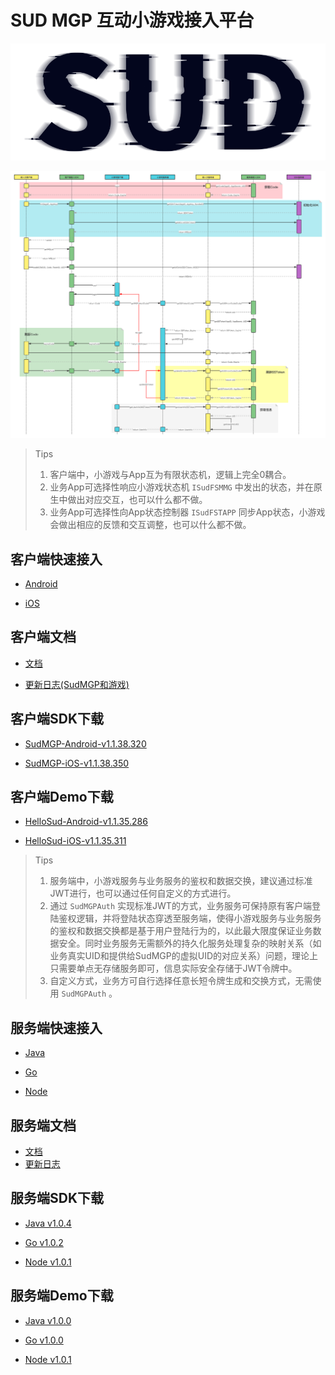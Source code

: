 # SUD MGP 互动小游戏接入平台

![SUD](./Resource/logo.png)

![SUD](./Resource/startup.png)

> Tips
>
> 1. 客户端中，小游戏与App互为有限状态机，逻辑上完全0耦合。
> 2. 业务App可选择性响应小游戏状态机 `ISudFSMMG` 中发出的状态，并在原生中做出对应交互，也可以什么都不做。
> 3. 业务App可选择性向App状态控制器 `ISudFSTAPP` 同步App状态，小游戏会做出相应的反馈和交互调整，也可以什么都不做。

## 客户端快速接入

- [Android](./Client/StartUp-Android.md)

- [iOS](./Client/StartUp-iOS.md)

## 客户端文档

- [文档](./Client/StartUp.md)

- [更新日志(SudMGP和游戏)](./Client/ChangeLog.md)
## 客户端SDK下载

- [SudMGP-Android-v1.1.38.320](https://github.com/SudTechnology/sud-mgp-android/releases/tag/v1.1.38.320)
  
- [SudMGP-iOS-v1.1.38.350](https://github.com/SudTechnology/sud-mgp-ios/releases/tag/v1.1.38.350)
  

## 客户端Demo下载
- [HelloSud-Android-v1.1.35.286](https://github.com/SudTechnology/hello-sud-android/releases)
  
- [HelloSud-iOS-v1.1.35.311](https://github.com/SudTechnology/hello-sud-ios/releases)

> Tips
>
> 1. 服务端中，小游戏服务与业务服务的鉴权和数据交换，建议通过标准JWT进行，也可以通过任何自定义的方式进行。
> 2. 通过 `SudMGPAuth` 实现标准JWT的方式，业务服务可保持原有客户端登陆鉴权逻辑，并将登陆状态穿透至服务端，使得小游戏服务与业务服务的鉴权和数据交换都是基于用户登陆行为的，以此最大限度保证业务数据安全。同时业务服务无需额外的持久化服务处理复杂的映射关系（如业务真实UID和提供给SudMGP的虚拟UID的对应关系）问题，理论上只需要单点无存储服务即可，信息实际安全存储于JWT令牌中。
> 3. 自定义方式，业务方可自行选择任意长短令牌生成和交换方式，无需使用 `SudMGPAuth` 。

## 服务端快速接入

- [Java](./Server/StartUp-Java.md)

- [Go](./Server/StartUp-Go.md)

- [Node](./Server/StartUp-Node.md)

## 服务端文档

- [文档](./Server/StartUp.md)
- [更新日志](./Server/Server_Change_Log.md)

## 服务端SDK下载

- [Java v1.0.4](https://github.com/SudTechnology/sud-mgp-auth-java/releases)

- [Go v1.0.2](https://github.com/SudTechnology/sud-mgp-auth-go/releases)

- [Node v1.0.1](https://github.com/SudTechnology/sud-mgp-auth-node/releases)

## 服务端Demo下载

- [Java v1.0.0](https://github.com/SudTechnology/hello-sud-java/releases)

- [Go v1.0.0](https://github.com/SudTechnology/hello-sud-go/releases)

- [Node v1.0.1](https://github.com/SudTechnology/hello-sud-node/releases)
